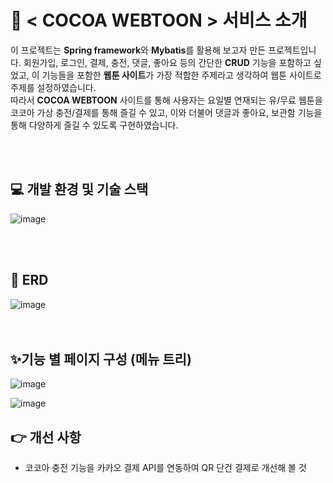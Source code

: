 # 📖 < COCOA WEBTOON > 서비스 소개
 이 프로젝트는 **Spring framework**와 **Mybatis**를 활용해 보고자 만든 프로젝트입니다. 회원가입, 로그인, 결제, 충전, 댓글, 좋아요 등의 간단한 **CRUD** 기능을 포함하고 싶었고, 
이 기능들을 포함한 **웹툰 사이트**가 가장 적합한 주제라고 생각하여 웹툰 사이트로 주제를 설정하였습니다.      
 따라서 **COCOA WEBTOON** 사이트를 통해 사용자는 요일별 연재되는 유/무료 웹툰을 코코아 가상 충전/결제를 통해 즐길 수 있고, 이와 더불어 댓글과 좋아요, 보관함 기능을 통해
다양하게 즐길 수 있도록 구현하였습니다.
<!--템플릿 엔진으로 JSP를 선택한 이유는 원래는 spring framework에 Thymeleaf를 dependencies추가 했었는데 spring에서는 타임리프가 잘 호환이 되지 않는 문제가 생겼고
타임리프는 스프링부트와 잘 맞는 템플릿 엔진이라는 것을 깨닫고 JSP로 다시 변경하게 되었습니다.-->
    
<br>
<br>
      
## 💻 개발 환경 및 기술 스택
![image](https://github.com/choihjhj/CocoaWebtoon/assets/148078504/2318e067-a707-4c46-bc05-0324d8f022b8)

 
<!--
- **Java** : JDK 11
- **Editor** : STS(Spring Tool Suite)3
- **Database** : Oracle SQL Developer
- **Framework** : Spring
-->
   <br>
   <br>
       
## 🧩 ERD 
![image](https://github.com/choihjhj/CocoaWebtoon/assets/148078504/793eb738-460f-4eb7-a617-276522c5bb43)
<br>
<br>
<br>

## ✨기능 별 페이지 구성 (메뉴 트리)
![image](https://github.com/choihjhj/CocoaWebtoon/assets/148078504/ceb8f748-5c03-458f-acb1-61989e71a357)

![image](https://github.com/choihjhj/CocoaWebtoon/assets/148078504/21aab200-43d3-453a-a883-d659bbbbe05d)
    
## 👉 개선 사항
- 코코아 충전 기능을 카카오 결제 API를 연동하여 QR 단건 결제로 개선해 볼 것
